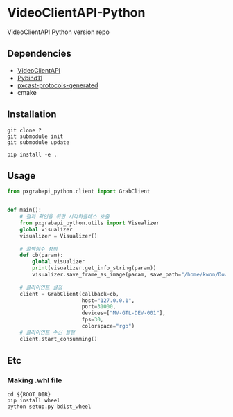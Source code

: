 # VideoClientAPI-Python

VideoClientAPI Python version repo

## Dependencies

* [VideoClientAPI](git@github.com:PXScope/VideoClientAPI.git)
* [Pybind11](https://github.com/pybind/pybind11.git)
* [pxcast-protocols-generated](git@github.com:PXScope/pxcast-protocols-generated.git)
* cmake

## Installation
```shell
git clone ?
git submodule init
git submodule update
```
```shell
pip install -e .
```

## Usage
```python
from pxgrabapi_python.client import GrabClient


def main():
    # 결과 확인을 위한 시각화클래스 호출
    from pxgrabapi_python.utils import Visualizer
    global visualizer
    visualizer = Visualizer()
    
    # 콜백함수 정의
    def cb(param):
        global visualizer
        print(visualizer.get_info_string(param))
        visualizer.save_frame_as_image(param, save_path="/home/kwon/Downloads/images")
    
    # 클라이언트 설정
    client = GrabClient(callback=cb,
                        host="127.0.0.1",
                        port=31000,
                        devices=["MV-GTL-DEV-001"],
                        fps=30,
                        colorspace="rgb")
    # 클라이언트 수신 실행
    client.start_consumming()
```

## Etc
### Making .whl file
```shell
cd ${ROOT_DIR}
pip install wheel
python setup.py bdist_wheel
```